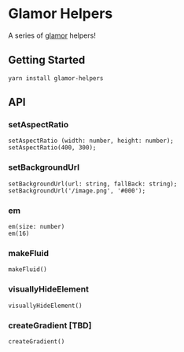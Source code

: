 # Glamor Helpers

A series of [glamor](https://github.com/threepointone/glamor) helpers!

## Getting Started

`yarn install glamor-helpers`

## API

### setAspectRatio

```
setAspectRatio (width: number, height: number);
setAspectRatio(400, 300);
```

### setBackgroundUrl

```
setBackgroundUrl(url: string, fallBack: string);
setBackgroundUrl('/image.png', '#000');
```

### em

```
em(size: number)
em(16)
```

### makeFluid

```
makeFluid()
```

### visuallyHideElement

```
visuallyHideElement()
```

### createGradient [TBD]

```
createGradient()
```
